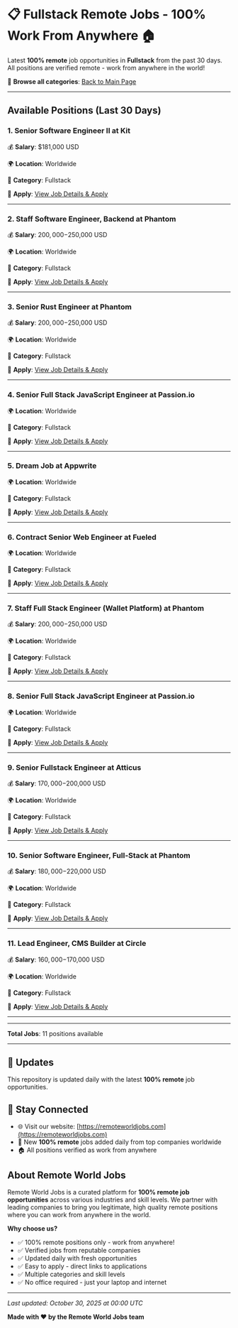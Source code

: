 # 📋 Fullstack Remote Jobs - 100% Work From Anywhere 🏠

Latest **100% remote** job opportunities in **Fullstack** from the past 30 days. All positions are verified remote - work from anywhere in the world!

🔗 **Browse all categories**: [Back to Main Page](README.md)

---

## Available Positions (Last 30 Days)

### 1. Senior Software Engineer II at Kit

💰 **Salary**: $181,000 USD

🌍 **Location**: Worldwide

📍 **Category**: Fullstack

🔗 **Apply**: [View Job Details & Apply](https://remoteworldjobs.com/senior-software-engineer-ii-kit)

---

### 2. Staff Software Engineer, Backend at Phantom

💰 **Salary**: $200,000-$250,000 USD

🌍 **Location**: Worldwide

📍 **Category**: Fullstack

🔗 **Apply**: [View Job Details & Apply](https://remoteworldjobs.com/staff-software-engineer-backend-pantom)

---

### 3. Senior Rust Engineer at Phantom

💰 **Salary**: $200,000-$250,000 USD

🌍 **Location**: Worldwide

📍 **Category**: Fullstack

🔗 **Apply**: [View Job Details & Apply](https://remoteworldjobs.com/senior-rust-engineer-pantom)

---

### 4. Senior Full Stack JavaScript Engineer at Passion.io

🌍 **Location**: Worldwide

📍 **Category**: Fullstack

🔗 **Apply**: [View Job Details & Apply](https://remoteworldjobs.com/senior-full-stack-javascript-engineer-remote-passion-io)

---

### 5. Dream Job at Appwrite

🌍 **Location**: Worldwide

📍 **Category**: Fullstack

🔗 **Apply**: [View Job Details & Apply](https://remoteworldjobs.com/dream-job-appwrite)

---

### 6. Contract Senior Web Engineer at Fueled

🌍 **Location**: Worldwide

📍 **Category**: Fullstack

🔗 **Apply**: [View Job Details & Apply](https://remoteworldjobs.com/contract-senior-web-engineer-fueled)

---

### 7. Staff Full Stack Engineer (Wallet Platform) at Phantom

💰 **Salary**: $200,000-$250,000 USD

🌍 **Location**: Worldwide

📍 **Category**: Fullstack

🔗 **Apply**: [View Job Details & Apply](https://remoteworldjobs.com/staff-full-stack-engineer-pantom)

---

### 8. Senior Full Stack JavaScript Engineer at Passion.io

🌍 **Location**: Worldwide

📍 **Category**: Fullstack

🔗 **Apply**: [View Job Details & Apply](https://remoteworldjobs.com/senior-full-stack-javascript-engineer-passion-io)

---

### 9. Senior Fullstack Engineer at Atticus

💰 **Salary**: $170,000-$200,000 USD

🌍 **Location**: Worldwide

📍 **Category**: Fullstack

🔗 **Apply**: [View Job Details & Apply](https://remoteworldjobs.com/senior-fullstack-engineer-atticus)

---

### 10. Senior Software Engineer, Full-Stack at Phantom

💰 **Salary**: $180,000-$220,000 USD

🌍 **Location**: Worldwide

📍 **Category**: Fullstack

🔗 **Apply**: [View Job Details & Apply](https://remoteworldjobs.com/senior-software-engineer-full-stack-pantom)

---

### 11. Lead Engineer, CMS Builder at Circle

💰 **Salary**: $160,000-$170,000 USD

🌍 **Location**: Worldwide

📍 **Category**: Fullstack

🔗 **Apply**: [View Job Details & Apply](https://remoteworldjobs.com/lead-engineer-cms-builder-circle)

---


---

**Total Jobs**: 11 positions available

---

## 🔄 Updates

This repository is updated daily with the latest **100% remote** job opportunities.

## 📧 Stay Connected

- 🌐 Visit our website: [https://remoteworldjobs.com](https://remoteworldjobs.com)
- 💼 New **100% remote** jobs added daily from top companies worldwide
- 🏠 All positions verified as work from anywhere

## About Remote World Jobs

Remote World Jobs is a curated platform for **100% remote job opportunities** across various industries and skill levels. We partner with leading companies to bring you legitimate, high quality remote positions where you can work from anywhere in the world.

**Why choose us?**
- ✅ 100% remote positions only - work from anywhere!
- ✅ Verified jobs from reputable companies
- ✅ Updated daily with fresh opportunities
- ✅ Easy to apply - direct links to applications
- ✅ Multiple categories and skill levels
- ✅ No office required - just your laptop and internet

---

_Last updated: October 30, 2025 at 00:00 UTC_

**Made with ❤️ by the Remote World Jobs team**
